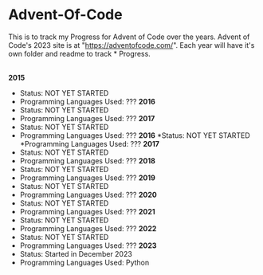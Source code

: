 # Advent-Of-Code

This is to track my Progress for Advent of Code over the years. Advent of Code's 2023 site is at "https://adventofcode.com/". Each year will have it's own folder and readme to track * Progress.<br><br>

**2015**
* Status: NOT YET STARTED
* Programming Languages Used: ???
**2016**
* Status: NOT YET STARTED
* Programming Languages Used: ???
**2017**
* Status: NOT YET STARTED
* Programming Languages Used: ???
**2016**
*Status: NOT YET STARTED
*Programming Languages Used: ???
**2017**
* Status: NOT YET STARTED
* Programming Languages Used: ???
**2018**
* Status: NOT YET STARTED
* Programming Languages Used: ???
**2019**
* Status: NOT YET STARTED
* Programming Languages Used: ???
**2020**
* Status: NOT YET STARTED
* Programming Languages Used: ???
**2021**
* Status: NOT YET STARTED
* Programming Languages Used: ???
**2022**
* Status: NOT YET STARTED
* Programming Languages Used: ???
**2023**
* Status: Started in December 2023
* Programming Languages Used: Python